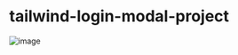 # tailwind-login-modal-project

![image](https://github.com/katya-pankov/tailwind-login-modal-project/assets/108332791/099609a3-5f11-4dbc-85e3-ac4af5ae0ae2)
